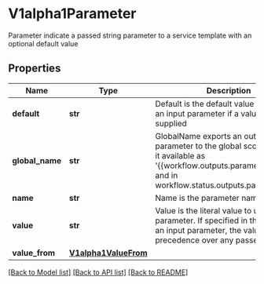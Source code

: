 # V1alpha1Parameter

Parameter indicate a passed string parameter to a service template with an optional default value
## Properties
Name | Type | Description | Notes
------------ | ------------- | ------------- | -------------
**default** | **str** | Default is the default value to use for an input parameter if a value was not supplied | [optional] 
**global_name** | **str** | GlobalName exports an output parameter to the global scope, making it available as &#39;{{workflow.outputs.parameters.XXXX}} and in workflow.status.outputs.parameters | [optional] 
**name** | **str** | Name is the parameter name | 
**value** | **str** | Value is the literal value to use for the parameter. If specified in the context of an input parameter, the value takes precedence over any passed values | [optional] 
**value_from** | [**V1alpha1ValueFrom**](V1alpha1ValueFrom.md) |  | [optional] 

[[Back to Model list]](../README.md#documentation-for-models) [[Back to API list]](../README.md#documentation-for-api-endpoints) [[Back to README]](../README.md)


